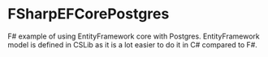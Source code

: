 # FSharpEFCorePostgres
F# example of using EntityFramework core with Postgres. EntityFramework model is defined in CSLib as it is a lot easier to do it in C# compared to F#.
